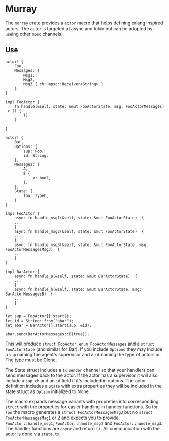 # Murray

The `murray` crate provides a `actor` macro that helps defining erlang inspired actors. The actor is targeted at async and tokio but can be adapted by `use`ing other `mpsc` channels.

## Use

```
actor! {
    Foo,
    Messages: {
        Msg1,
        Msg2,
        Msg3 { ch: mpsc::Receiver<String> }
    }
}

impl FooActor {
    fn handle(&self, state: &mut FooActorState, msg: FooActorMessages) -> () {
        ()
    }

}

actor! {
    Bar,
    Options: {
        sup: Foo,
        id: String,
    },
    Messages: {
        A,
        B {
            x: bool,
        },
    },
    State: {
        foo: TypeC,
    }
}

impl FooActor {
    async fn handle_msg1(&self, state: &mut FooActorState)  {
	...
    }
    async fn handle_msg2(&self, state: &mut FooActorState)  {
	...
    }
    async fn handle_msg3(&self, state: &mut FooActorState, msg: FooActorMessagesMsg3)  {
	...
    }
}

impl BarActor {
    async fn handle_a(&self, state: &mut BarActorState)  {
	...
    }
    async fn handle_b(&self, state: &mut BarActorState, msg: BarActorMessagesB)  {
	...
    }
}

let sup = FooActor{}.start();
let id = String::from("abar");
let abar = BarActor{}.start(sup, &id);

abar.send(BarActorMessages::B(true));

```

This will produce `struct FooActor`, `enum FooActorMessages` and a `struct FooActorState` (and similar for Bar). 
If you include `Options` they may include a `sup` naming the agent's supervisor and a `id` naming the type of actors id. The type must be Clone.

The State struct includes a `tx` `Sender` channel so that your handlers can send messages back to the actor. If the actor has a supervisor it will also include a `sup_ch` and an `id` field if it's included in options. The actor definition includes a `State` with extra properties they will be included in the state struct as `Option` initialized to None.

The macro expands message variants with propreties into corresponding `struct` with the propreties for easier handling in handler functions. So for `Foo` the macro generates a `struct FooActorMessagesMsg3` but no `struct FooActorMessagesMsg1` or 2 and expects you to provide `FooActor::handle_msg1`, `FooActor::handle_msg2` and `FooActor::handle_msg3`. The handler functions are `async` and return `()`. All communication with the actor is done via `state.tx`.




